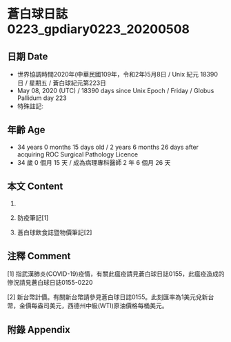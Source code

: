 [_metadata_:encoding]: - "utf-8"
[_metadata_:language]: - "zh-Hant-TW"
[_metadata_:fileformat]: - "markdown"
[_metadata_:MIME_type]: - "text/plain"
[_metadata_:markdown_version]: - "commonmark version 0.29"
[_metadata_:markdown_spec]: - "https://spec.commonmark.org/0.29/"

# 蒼白球日誌0223_gpdiary0223_20200508 #

## 日期 Date ##

* 世界協調時間2020年(中華民國109年，令和2年)5月8日 / Unix 紀元 18390 日 / 星期五 / 蒼白球紀元第223日
* May 08, 2020 (UTC) / 18390 days since Unix Epoch / Friday / Globus Pallidum day 223
* 特殊註記:

## 年齡 Age ##

* 34 years 0 months 15 days old / 2 years 6 months 26 days after acquiring ROC Surgical Pathology Licence
* 34 歲 0 個月 15 天 / 成為病理專科醫師 2 年 6 個月 26 天

## 本文 Content ##

1. 

    
2. 防疫筆記[1]

    
3. 蒼白球飲食誌暨物價筆記[2]

    

## 注釋 Comment ##

[1] 指武漢肺炎(COVID-19)疫情，有關此瘟疫請見蒼白球日誌0155，此瘟疫造成的慘況請見蒼白球日誌0155-0220


[2] 新台幣計價。有關新台幣請參見蒼白球日誌0155。此刻匯率為1美元兌新台幣，金價每盎司美元，西德州中級(WTI)原油價格每桶美元。



## 附錄 Appendix ##

